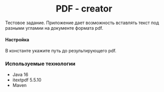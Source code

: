 <h1 align="center">PDF - creator</h1>
Тестовое задание.
Приложение дает возможность вставлять текст под разными угламии на документе формата pdf. 
<h4 align="left">Настройка</h4>


В константе укажите путь до результирующего pdf.

<h3 align="left">Используемые технологии</h3>

- Java 16
- itextpdf 5.5.10
- Maven
